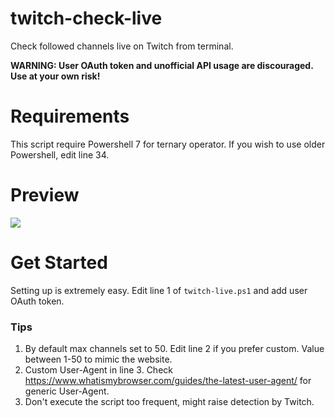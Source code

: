 # twitch-check-live
Check followed channels live on Twitch from terminal.

**WARNING: User OAuth token and unofficial API usage are discouraged. Use at your own risk!**

# Requirements
This script require Powershell 7 for ternary operator. If you wish to use older Powershell, edit line 34.

# Preview
![](https://i.nuuls.com/DVHPJ.png)


# Get Started
Setting up is extremely easy. Edit line 1 of `twitch-live.ps1` and add user OAuth token.

### Tips
1. By default max channels set to 50. Edit line 2 if you prefer custom. Value between 1-50 to mimic the website.
2. Custom User-Agent in line 3. Check https://www.whatismybrowser.com/guides/the-latest-user-agent/ for generic User-Agent.
3. Don't execute the script too frequent, might raise detection by Twitch.
